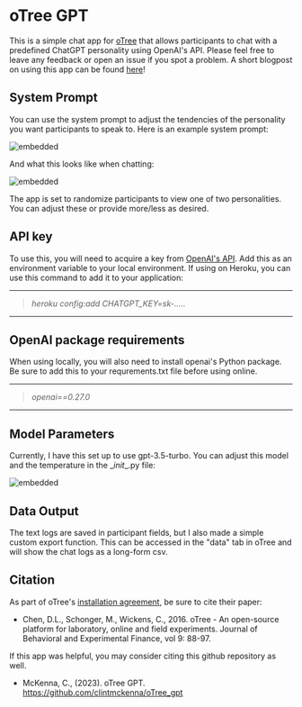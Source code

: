 # oTree GPT 

This is a simple chat app for [oTree](https://www.otree.org/) that allows participants to chat with a predefined ChatGPT personality using OpenAI's API. Please feel free to leave any feedback or open an issue if you spot a problem. A short blogpost on using this app can be found [here](https://clintmckenna.com/blog/2023-03-29/)!

## System Prompt 
You can use the system prompt to adjust the tendencies of the personality you want participants to speak to. Here is an example system prompt:

![embedded](https://clintmckenna.com/img/2023/2023-03-29/prompt_texas.png)

And what this looks like when chatting:

![embedded](https://clintmckenna.com/img/2023/2023-03-29/texas.png)

The app is set to randomize participants to view one of two personalities. You can adjust these or provide more/less as desired.

## API key
To use this, you will need to acquire a key from [OpenAI's API](https://openai.com/product). Add this as an environment variable to your local environment. If using on Heroku, you can use this command to add it to your application:

---
> <i>heroku config:add CHATGPT_KEY=sk-.....</i>
---

## OpenAI package requirements
When using locally, you will also need to install openai's Python package. Be sure to add this to your requrements.txt file before using online.

---
> <i>openai==0.27.0</i>
---

## Model Parameters
Currently, I have this set up to use gpt-3.5-turbo. You can adjust this model and the temperature in the \__init__.py file:

![embedded](https://clintmckenna.com/img/2023/2023-03-29/constants.png)

## Data Output
The text logs are saved in participant fields, but I also made a simple custom export function. This can be accessed in the "data" tab in oTree and will show the chat logs as a long-form csv.


## Citation
As part of oTree's [installation agreement](https://otree.readthedocs.io/en/master/install.html), be sure to cite their paper: 

- Chen, D.L., Schonger, M., Wickens, C., 2016. oTree - An open-source platform for laboratory, online and field experiments. Journal of Behavioral and Experimental Finance, vol 9: 88-97.

If this app was helpful, you may consider citing this github repository as well.

- McKenna, C., (2023). oTree GPT. https://github.com/clintmckenna/oTree_gpt

